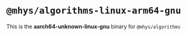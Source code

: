# `@mhys/algorithms-linux-arm64-gnu`

This is the **aarch64-unknown-linux-gnu** binary for `@mhys/algorithms`
